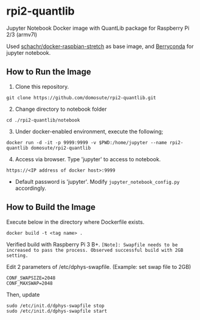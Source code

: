 # rpi2-quantlib
Jupyter Notebook Docker image with QuantLib package for Raspberry Pi 2/3 (armv7l)

Used [schachr/docker-raspbian-stretch](https://github.com/schachr/docker-raspbian-stretch) as base image, and [Berryconda](https://github.com/jjhelmus/berryconda) for jupyter notebook.

How to Run the Image
------------
1. Clone this repository.
```
git clone https://github.com/domosute/rpi2-quantlib.git
```
2. Change directory to notebook folder
```
cd ./rpi2-quantlib/notebook
```
3. Under docker-enabled environment, execute the following;
```
docker run -d -it -p 9999:9999 -v $PWD:/home/jupyter --name rpi2-quantlib domosute/rpi2-quantlib
```
4. Access via browser. Type 'jupyter' to access to notebook.
```
https://<IP address of docker host>:9999
```
* Default password is 'jupyter'.  Modify `jupyter_notebook_config.py` accordingly.

How to Build the Image
------------

Execute below in the directory where Dockerfile exists.

```
docker build -t <tag name> .
```

Verified build with Raspberry Pi 3 B+.
`[Note]: Swapfile needs to be increased to pass the process. Observed successful build with 2GB setting.`

Edit 2 parameters of /etc/dphys-swapfile. (Example: set swap file to 2GB)

```
CONF_SWAPSIZE=2048
CONF_MAXSWAP=2048
```

Then, update

```
sudo /etc/init.d/dphys-swapfile stop
sudo /etc/init.d/dphys-swapfile start
```
